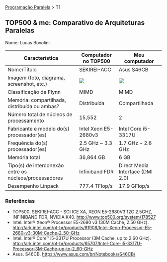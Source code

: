 [Programação Paralela](https://github.com/AndreaInfUFSM/elc139-2016a) > T1

TOP500 & me: Comparativo de Arquiteturas Paralelas
--------------------------------------------------

Nome: Lucas Bovolini

| Característica                                            | Computador no TOP500  | Meu computador  |
| --------------------------------------------------------- | --------------------- | --------------- |
| Nome/Título                                               | SEKIREI-ACC                      | Asus S46CB                |
| Imagem (foto, diagrama, screenshot, etc.)                 | ![](http://www.top500.org/static//images/Top500_logo.png) |  ![](https://www.asus.com/media/global/products/4NCrBoVHxzty7brJ/P_500.jpg) |
| Classificação de Flynn                                    | MIMD                      | MIMD                |
| Memória: compartilhada, distribuída ou ambas?             | Distribuída                     |  Compartilhada               |
| Número total de núcleos de processamento                  | 15,552                       |  2               |
| Fabricante e modelo do(s) processador(es)                 | Intel Xeon E5-2680v3                      | Intel Core i5-3317U                |
| Frequência do(s) processador(es)                          | 2.5 GHz ~ 3.3 GHz                      | 1.7 GHz ~ 2.6 GHz                |
| Memória total                                             | 36,864 GB                      |  6 GB               |
| Tipo(s) de interconexão entre os núcleos/processadores    | Infiniband FDR                      | Direct Media Interface (DMI 2.0)                |
| Desempenho Linpack                                        | 777.4 TFlop/s                      |  17.9 GFlop/s              |

### Referências
- TOP500. SEKIREI-ACC - SGI ICE XA, XEON E5-2680V3 12C 2.5GHZ, INFINIBAND FDR, NVIDIA K40. http://www.top500.org/system/178527
- Intel. Intel® Xeon® Processor E5-2680 v3 
(30M Cache, 2.50 GHz). http://ark.intel.com/pt-br/products/81908/Intel-Xeon-Processor-E5-2680-v3-30M-Cache-2_50-GHz
- Intel. Intel® Core™ i5-3317U Processor 
(3M Cache, up to 2.60 GHz). http://ark.intel.com/pt-br/products/65707/Intel-Core-i5-3317U-Processor-3M-Cache-up-to-2_60-GHz
- Asus. S46CB. https://www.asus.com/br/Notebooks/S46CB/
